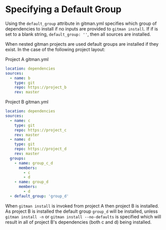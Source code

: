 # Specifying a Default Group

Using the `default_group` attribute in gitman.yml specifies which group of 
dependencies to install if no inputs are provided to `gitman install`. If 
if is set to a blank string, `default_group: ''`, then all sources are 
installed.

When nested gitman projects are used default groups are installed if they
exist. In the case of the following project layout:

Project A gitman.yml

```yaml
location: dependencies
sources:
  - name: b
    type: git
    repo: https://project_b
    rev: master
```

Project B gitman.yml

```yaml
location: dependencies
sources:
  - name: c
    type: git
    repo: https://project_c
    rev: master
  - name: d
    type: git
    repo: https://project_d
    rev: master
  groups:
    - name: group_c_d
      members:
        - c
        - d
    - name: group_d
      members:
        - d
  - default_group: 'group_d'
```

When `gitman install` is invoked from project A then project B is installed.
As project B is installed the default group `group_d` will be installed, unless
`gitman install -n` or `gitman install --no-defaults` is specified which will result in all of project B's
dependencies (both c and d) being installed.
